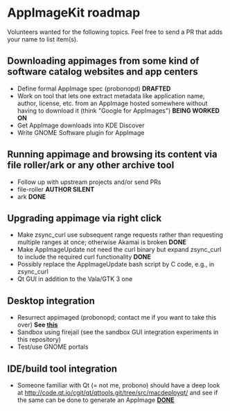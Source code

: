 # AppImageKit roadmap

Volunteers wanted for the following topics. Feel free to send a PR that adds your name to list item(s).

## Downloading appimages from some kind of software catalog websites and app centers

* Define formal AppImage spec (probonopd) **DRAFTED**
* Work on tool that lets one extract metadata like application name, author, license, etc. from an AppImage hosted somewhere without having to download it (think "Google for AppImages") **BEING WORKED ON**
* Get AppImage downloads into KDE Discover
* Write GNOME Software plugin for AppImage

## Running  appimage and browsing its content  via file roller/ark or any other archive tool

* Follow up with upstream projects and/or send PRs
* file-roller **AUTHOR SILENT**
* ark **DONE**

## Upgrading appimage via right click

* Make zsync_curl use subsequent range requests rather than requesting multiple ranges at once; otherwise Akamai is broken **DONE**
* Make AppImageUpdate not need the curl binary but expand zsync_curl to include the required curl functionality **DONE**
* Possibly replace the AppImageUpdate bash script by C code, e.g., in zsync_curl
* Qt GUI in addition to the Vala/GTK 3 one

## Desktop integration

* Resurrect appimaged (probonopd; contact me if you want to take this over) **See [this](https://plus.google.com/105493415534008524873/posts/2coHZgk3TfV)**
* Sandbox using firejail (see the sandbox GUI integration experiments in this repository)
* Test/use GNOME portals

## IDE/build tool integration
* Someone familiar with Qt (= not me, probono) should have a deep look at http://code.qt.io/cgit/qt/qttools.git/tree/src/macdeployqt/ and see if the same can be done to generate an AppImage **[DONE](https://github.com/probonopd/linuxdeployqt)**
